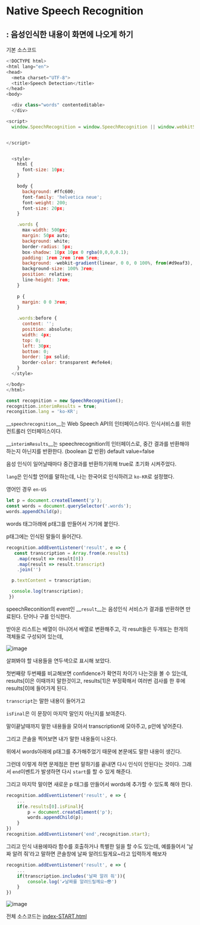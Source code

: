 # Native Speech Recognition
## : 음성인식한 내용이 화면에 나오게 하기

기본 소스코드

```javascript
<!DOCTYPE html>
<html lang="en">
<head>
  <meta charset="UTF-8">
  <title>Speech Detection</title>
</head>
<body>

  <div class="words" contenteditable>
  </div>

<script>
  window.SpeechRecognition = window.SpeechRecognition || window.webkitSpeechRecognition;


</script>


  <style>
    html {
      font-size: 10px;
    }

    body {
      background: #ffc600;
      font-family: 'helvetica neue';
      font-weight: 200;
      font-size: 20px;
    }

    .words {
      max-width: 500px;
      margin: 50px auto;
      background: white;
      border-radius: 5px;
      box-shadow: 10px 10px 0 rgba(0,0,0,0.1);
      padding: 1rem 2rem 1rem 5rem;
      background: -webkit-gradient(linear, 0 0, 0 100%, from(#d9eaf3), color-stop(4%, #fff)) 0 4px;
      background-size: 100% 3rem;
      position: relative;
      line-height: 3rem;
    }
    
    p {
      margin: 0 0 3rem;
    }

    .words:before {
      content: '';
      position: absolute;
      width: 4px;
      top: 0;
      left: 30px;
      bottom: 0;
      border: 1px solid;
      border-color: transparent #efe4e4;
    }
  </style>

</body>
</html>

```





```javascript
const recognition = new SpeechRecognition();
recognition.interimResults = true;
recongition.lang = 'ko-KR';
```

__`speechrecognition`__는 Web Speech API의 인터페이스이다. 인식서비스를 위한 컨트롤러 인터페이스이다.

__`interimResults`__는 speechrecognition의 인터페이스로, 중간 결과를 반환해야 하는지 아닌지를 반환한다. (boolean 값 반환) default value=false

음성 인식이 일어날때마다 중간결과를 반환하기위해 true로 초기화 시켜주었다.

`lang`은 인식할 언어를 말하는데, 나는 한국어로 인식하려고 `ko-KR`로 설정했다.

영어인 경우 `en-US`

```javascript
let p = document.createElement('p');
const words = document.querySelector('.words');
words.appendChild(p);
```

words 태그아래에 p태그를 만들어서 거기에 붙인다.

p태그에는 인식된 말들이 들어간다.

```javascript
recognition.addEventListener('result', e => {
   const transcription = Array.from(e.results)
    .map(result => result[0])
    .map(result => result.transcript)
    .join('')

  p.textContent = transcription;

  console.log(transcription);
 })
```



speechReconition의 event인 __`result`__는 음성인식 서비스가 결과를 반환하면 만료된다. 단어나 구를 인식한다.

받아온 리스트는 배열이 아니어서 배열로 변환해주고, 각 result들은 두개또는 한개의 객체들로 구성되어 있는데, 

![image](https://user-images.githubusercontent.com/30755941/79049736-57cd5300-7c60-11ea-9c02-5edec93057f7.png)

살펴봐야 할 내용들을 연두색으로 표시해 보았다.

첫번째랑 두번째를 비교해보면 confidence가 확연히 차이가 나는것을 볼 수 있는데, results[0]은 이때까지 말한것이고, results[1]은 부정확해서 여러번 검사를 한 후에 results[0]에 들어가게 된다.

`transcript`는 말한 내용이 들어가고

`isFinal`은 이 문장이 마지막 말인지 아닌지를 보여준다.

말이끝날때까지 말한 내용들을 모아서 transcription에 모아주고, p안에 넣어준다.

그리고 콘솔을 찍어보면 내가 말한 내용들이 나온다.

위에서 words아래에 p태그를 추가해주었기 때문에 본문에도 말한 내용이 생긴다.

그런데 이렇게 하면 문제점은 한번 말하기를 끝내면 다시 인식이 안된다는 것이다. 그래서 `end`이벤트가 발생하면 다시 `start`를 할 수 있게 해준다.

그리고 마지막 말이면 새로운 p 태그를 만들어서 words에 추가할 수 있도록 해야 한다.

```javascript
recognition.addEventListener('result', e => {
    ...
    if(e.results[0].isFinal){
        p = document.createElement('p');
        words.appendChild(p);
    }
})
recognition.addEventListener('end',recognition.start);
```

그리고 인식 내용에따라 함수를 호출하거나 특별한 일을 할 수도 있는데, 예를들어서 '날짜 알려 줘'라고 말하면 콘솔창에 날짜 알려드릴게요~라고 입력하게 해보자

```javascript
recognition.addEventListener('result', e => {
    ...
    if(transcription.includes('날짜 알려 줘')){
        console.log('✔날짜를 알려드릴께요~😎')
    }
})
```



![image](https://user-images.githubusercontent.com/30755941/79049925-7e3fbe00-7c61-11ea-81ed-bbd427888317.png)

전체 소스코드는 [index-START.html](https://github.com/jingnee/JavaScript30/blob/master/20_Native%20Speech%20Recognition/index-START.html)
